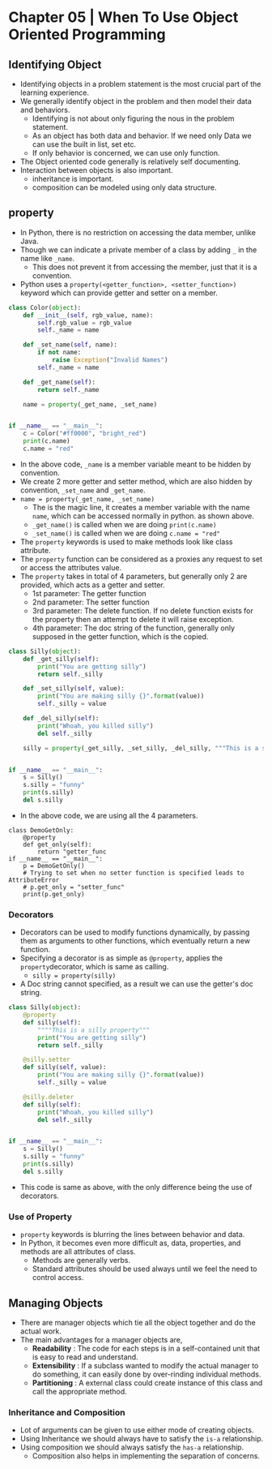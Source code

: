 # Chapter 05 | When To Use Object Oriented Programming #

## Identifying Object ##

* Identifying objects in a problem statement is the most crucial part of the learning experience.
* We generally identify object in the problem and then model their data and behaviors.
    - Identifying is not about only figuring the nous in the problem statement.
    - As an object has both data and behavior. If we need only Data we can use the built in list, set etc.
    - If only behavior is concerned, we can use only function.
* The Object oriented code generally is relatively self documenting.
* Interaction between objects is also important.
    - inheritance is important.
    - composition can be modeled using only data structure.


## property ##
* In Python, there is no restriction on accessing the data member, unlike Java.
* Though we can indicate a private member of a class by adding `_` in the name like `_name`.
    - This does not prevent it from accessing the member, just that it is a convention.
* Python uses a `property(<getter_function>, <setter_function>)` keyword which can provide getter and setter on a member.

```python
class Color(object):
    def __init__(self, rgb_value, name):
        self.rgb_value = rgb_value
        self._name = name

    def _set_name(self, name):
        if not name:
            raise Exception("Invalid Names")
        self._name = name

    def _get_name(self):
        return self._name

    name = property(_get_name, _set_name)


if __name__ == "__main__":
    c = Color("#ff0000", "bright_red")
    print(c.name)
    c.name = "red"
```
* In the above code, `_name` is a member variable meant to be hidden by convention.
* We create 2 more getter and setter method, which are also hidden by convention, `_set_name` and `_get_name`.
* `name = property(_get_name, _set_name)`
    - The is the magic line, it creates a member variable with the name `name`, which can be accessed normally in python. as shown above.
    - `_get_name()` is called when we are doing `print(c.name)`
    - `_set_name()` is called when we are doing `c.name = "red"`
* The `property` keywords is used to make methods look like class attribute.
* The `property` function can be considered as a proxies any request to set or access the attributes value.
* The `property` takes in total of 4 parameters, but generally only 2 are provided, which acts as a getter and setter.
    - 1st parameter: The getter function
    - 2nd parameter: The setter function
    - 3rd parameter: The delete function. If no delete function exists for the property then an attempt to delete it will raise exception.
    - 4th parameter: The doc string of the function, generally only supposed in the getter function, which is the copied.

```python
class Silly(object):
    def _get_silly(self):
        print("You are getting silly")
        return self._silly

    def _set_silly(self, value):
        print("You are making silly {}".format(value))
        self._silly = value

    def _del_silly(self):
        print("Whoah, you killed silly")
        del self._silly

    silly = property(_get_silly, _set_silly, _del_silly, """This is a silly property""")


if __name__ == "__main__":
    s = Silly()
    s.silly = "funny"
    print(s.silly)
    del s.silly
```
* In the above code, we are using all the 4 parameters.


```
class DemoGetOnly:
    @property
    def get_only(self):
        return "getter_func
if __name__ == "__main__":
    p = DemoGetOnly()
    # Trying to set when no setter function is specified leads to AttributeError
    # p.get_only = "setter_func"
    print(p.get_only)
```


### Decorators ###
* Decorators can be used to modify functions dynamically, by passing them as arguments to other functions, which eventually return a new function.
* Specifying a decorator is as simple as `@property`, applies the `property`decorator, which is same as calling.
    - `silly = property(silly)`
* A Doc string cannot specified, as a result we can use the getter's doc string.

```python
class Silly(object):
    @property
    def silly(self):
        """"This is a silly property"""
        print("You are getting silly")
        return self._silly

    @silly.setter
    def silly(self, value):
        print("You are making silly {}".format(value))
        self._silly = value

    @silly.deleter
    def silly(self):
        print("Whoah, you killed silly")
        del self._silly


if __name__ == "__main__":
    s = Silly()
    s.silly = "funny"
    print(s.silly)
    del s.silly
```

* This code is same as above, with the only difference being the use of decorators.

### Use of Property ###
* `property` keywords is blurring the lines between behavior and data.
* In Python, it becomes even more difficult as, data, properties, and methods are all attributes of class.
    - Methods are generally verbs.
    - Standard attributes should be used always until we feel the need to control access.


## Managing Objects ##
* There are manager objects which tie all the object together and do the actual work.
* The main advantages for a manager objects are, 
    - **Readability** : The code for each steps is in a self-contained unit that is easy to read and understand.
    - **Extensibility** : If a subclass wanted to modify the actual manager to do something, it can easily done by over-rinding individual methods.
    - **Partitioning** : A external class could create instance of this class and call the appropriate method.

### Inheritance and Composition ###
* Lot of arguments can be given to use either mode of creating objects.
* Using Inheritance we should always have to satisfy the `is-a` relationship.
* Using composition we should always satisfy the `has-a` relationship.
    - Composition also helps in implementing the separation of concerns.
